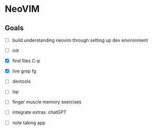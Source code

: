 # NeoVIM

## Goals

- [ ] build understanding neovim through setting up dev environment
- [ ] init
- [x] find files C-p
- [x] live grep <leader>fg 
- [ ] devtools
- [ ] lsp
- [ ] finger muscle memory exercises
- [ ] integrate extras: chatGPT
- [ ] note taking app

